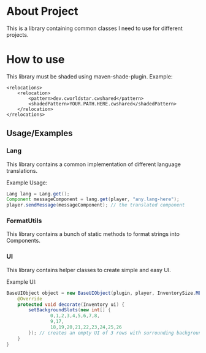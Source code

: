 # About Project
This is a library containing common classes I need to use for different projects.

# How to use
This library must be shaded using maven-shade-plugin. Example:
```maven
<relocations>
	<relocation>
	    <pattern>dev.cworldstar.cwshared</pattern>
	    <shadedPattern>YOUR.PATH.HERE.cwshared</shadedPattern>
	</relocation>
</relocations>
```

## Usage/Examples

### Lang
This library contains a common implementation of different language translations. 

Example Usage:
```java
Lang lang = Lang.get();
Component messageComponent = lang.get(player, "any.lang-here");
player.sendMessage(messageComponent); // the translated component
```

### FormatUtils
This library contains a bunch of static methods to format strings
into Components.

### UI
This library contains helper classes to create simple and easy UI.

Example UI:
```java
BaseUIObject object = new BaseUIObject(plugin, player, InventorySize.MEDIUM, "Example UI") {
    @Override
    protected void decorate(Inventory ui) {
        setBackgroundSlots(new int[] {
        		0,1,2,3,4,5,6,7,8,
        		9,17,
        		18,19,20,21,22,23,24,25,26
		}); // creates an empty UI of 3 rows with surrounding background items.
    }
}
```
